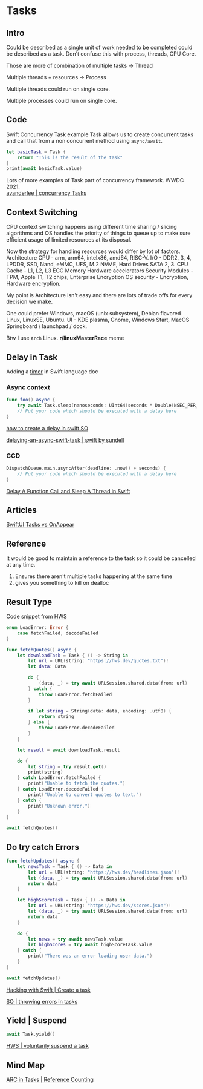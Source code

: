 # Tasks

## Intro

Could be described as a single unit of work needed to be completed could be described as a task.
Don't confuse this with process, threads, CPU Core.

Those are more of combination of multiple tasks -> Thread

Multiple threads + resources -> Process

Multiple threads could run on single core.

Multiple processes could run on single core.

## Code 

Swift Concurrency Task example
Task allows us to create concurrent tasks and call that from a non concurrent method using `async/await`.

```swift
let basicTask = Task {
    return "This is the result of the task"
}
print(await basicTask.value)
```

Lots of more examples of Task part of concurrency framework. WWDC 2021.  
[avanderlee | concurrency Tasks](https://www.avanderlee.com/concurrency/tasks/)

## Context Switching

CPU context switching happens using different time sharing / slicing algorithms and OS handles the priority of things to queue up to make sure efficient usage of limited resources at its disposal.

Now the strategy for handling resources would differ by lot of factors. 
Architecture CPU - arm, arm64, intelx86, amd64, RISC-V.
I/O - DDR2, 3, 4, LPDDR, SSD, Nand, eMMC, UFS, M.2 NVME, Hard Drives SATA 2, 3.
CPU Cache - L1, L2, L3
ECC Memory
Hardware accelerators
Security Modules - TPM, Apple T1, T2 chips, Enterprise Encryption
OS security - Encryption, Hardware encryption.

My point is Architecture isn't easy and there are lots of trade offs for every decision we make.

One could prefer Windows, macOS (unix subsystem), Debian flavored Linux, LinuxSE, Ubuntu.
UI - KDE plasma, Gnome, Windows Start, MacOS Springboard / launchpad / dock.

Btw I use `Arch` Linux.  **r/linuxMasterRace** meme

## Delay in Task

Adding a [timer](../ios/lifecycle/timer.md) in Swift language doc

### Async context

```swift
func foo() async {
    try await Task.sleep(nanoseconds: UInt64(seconds * Double(NSEC_PER_SEC)))
    // Put your code which should be executed with a delay here
}
```

[how to create a delay in swift SO](https://stackoverflow.com/questions/27517632/how-to-create-a-delay-in-swift)

[delaying-an-async-swift-task | swift by sundell](https://www.swiftbysundell.com/articles/delaying-an-async-swift-task/)

### GCD

```swift
DispatchQueue.main.asyncAfter(deadline: .now() + seconds) {
    // Put your code which should be executed with a delay here
}
```

[Delay A Function Call and Sleep A Thread in Swift](https://www.advancedswift.com/delay-function-sleep-thread-swift/)

## Articles 

[SwiftUI Tasks vs OnAppear](https://byby.dev/swiftui-task-vs-onappear) 


## Reference

It would be good to maintain a reference to the task so it could be cancelled at any time.

1. Ensures there aren't multiple tasks happening at the same time
2. gives you something to kill on dealloc



## Result Type

Code snippet from [HWS](https://www.hackingwithswift.com/quick-start/concurrency/how-to-get-a-result-from-a-task)

```swift
enum LoadError: Error {
    case fetchFailed, decodeFailed
}

func fetchQuotes() async {
    let downloadTask = Task { () -> String in
        let url = URL(string: "https://hws.dev/quotes.txt")!
        let data: Data

        do {
            (data, _) = try await URLSession.shared.data(from: url)
        } catch {
            throw LoadError.fetchFailed
        }

        if let string = String(data: data, encoding: .utf8) {
            return string
        } else {
            throw LoadError.decodeFailed
        }
    }

    let result = await downloadTask.result

    do {
        let string = try result.get()
        print(string)
    } catch LoadError.fetchFailed {
        print("Unable to fetch the quotes.")
    } catch LoadError.decodeFailed {
        print("Unable to convert quotes to text.")
    } catch {
        print("Unknown error.")
    }
}

await fetchQuotes()
```


## Do try catch Errors 

```swift
func fetchUpdates() async {
    let newsTask = Task { () -> Data in
        let url = URL(string: "https://hws.dev/headlines.json")!
        let (data, _) = try await URLSession.shared.data(from: url)
        return data
    }

    let highScoreTask = Task { () -> Data in
        let url = URL(string: "https://hws.dev/scores.json")!
        let (data, _) = try await URLSession.shared.data(from: url)
        return data
    }

    do {
        let news = try await newsTask.value
        let highScores = try await highScoreTask.value
    } catch {
        print("There was an error loading user data.")
    }
}

await fetchUpdates()
```

[Hacking with Swift | Create a task](https://www.hackingwithswift.com/quick-start/concurrency/how-to-create-and-run-a-task)

[SO | throwing errors in tasks](https://stackoverflow.com/questions/70314263/throwing-errors-inside-a-root-task)


## Yield | Suspend


```swift
await Task.yield()
```

[HWS | voluntarily suspend a task](https://www.hackingwithswift.com/quick-start/concurrency/how-to-voluntarily-suspend-a-task)




## Mind Map

[ARC in Tasks | Reference Counting](arc.md#Tasks)
